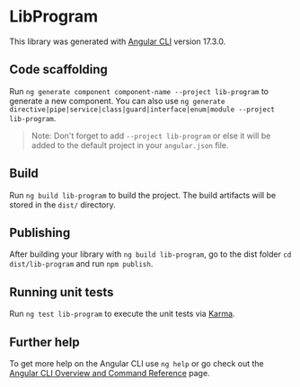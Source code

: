 # LibProgram

This library was generated with [Angular CLI](https://github.com/angular/angular-cli) version 17.3.0.

## Code scaffolding

Run `ng generate component component-name --project lib-program` to generate a new component. You can also use `ng generate directive|pipe|service|class|guard|interface|enum|module --project lib-program`.
> Note: Don't forget to add `--project lib-program` or else it will be added to the default project in your `angular.json` file. 

## Build

Run `ng build lib-program` to build the project. The build artifacts will be stored in the `dist/` directory.

## Publishing

After building your library with `ng build lib-program`, go to the dist folder `cd dist/lib-program` and run `npm publish`.

## Running unit tests

Run `ng test lib-program` to execute the unit tests via [Karma](https://karma-runner.github.io).

## Further help

To get more help on the Angular CLI use `ng help` or go check out the [Angular CLI Overview and Command Reference](https://angular.io/cli) page.
